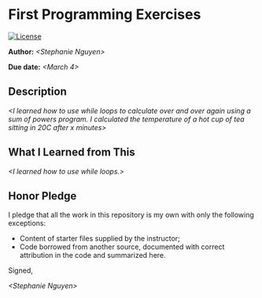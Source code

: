 # First Programming Exercises

 [![License](http://img.shields.io/badge/license-MIT-blue.svg)](http://en.wikipedia.org/wiki/MIT_License)


**Author:** _\<Stephanie Nguyen\>_

**Due date:** _\<March 4\>_

## Description

_\<I learned how to use while loops to calculate over and over again using a sum of powers program. I calculated the temperature of a hot cup of tea sitting in 20C after x minutes\>_

## What I Learned from This

_\<I learned how to use while loops.\>_

## Honor Pledge

I pledge that all the work in this repository is my own with only the following exceptions:

* Content of starter files supplied by the instructor;
* Code borrowed from another source, documented with correct attribution in the code and summarized here.

Signed,

_\<Stephanie Nguyen\>_
